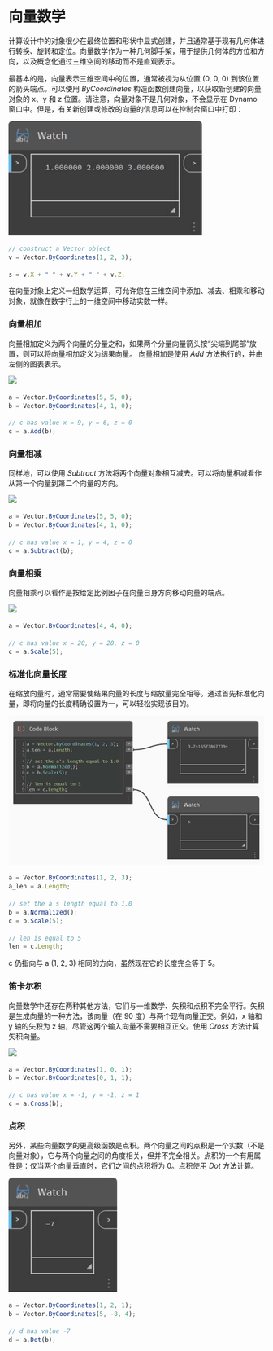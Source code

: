 # 向量数学

计算设计中的对象很少在最终位置和形状中显式创建，并且通常基于现有几何体进行转换、旋转和定位。向量数学作为一种几何脚手架，用于提供几何体的方位和方向，以及概念化通过三维空间的移动而不是直观表示。

最基本的是，向量表示三维空间中的位置，通常被视为从位置 (0, 0, 0) 到该位置的箭头端点。可以使用 _ByCoordinates_ 构造函数创建向量，以获取新创建的向量对象的 x、y 和 z 位置。请注意，向量对象不是几何对象，不会显示在 Dynamo 窗口中。但是，有关新创建或修改的向量的信息可以在控制台窗口中打印： 

![](../images/8-2/3/vectormath01.jpg)

```js
// construct a Vector object
v = Vector.ByCoordinates(1, 2, 3);

s = v.X + " " + v.Y + " " + v.Z;
```

在向量对象上定义一组数学运算，可允许您在三维空间中添加、减去、相乘和移动对象，就像在数字行上的一维空间中移动实数一样。

### 向量相加

向量相加定义为两个向量的分量之和，如果两个分量向量箭头按“尖端到尾部”放置，则可以将向量相加定义为结果向量。 向量相加是使用 _Add_ 方法执行的，并由左侧的图表表示。

![](../images/8-2/3/VectorMath\_02.png)

```js
a = Vector.ByCoordinates(5, 5, 0);
b = Vector.ByCoordinates(4, 1, 0);

// c has value x = 9, y = 6, z = 0
c = a.Add(b);
```

### 向量相减

同样地，可以使用 _Subtract_ 方法将两个向量对象相互减去。可以将向量相减看作从第一个向量到第二个向量的方向。

![](../images/8-2/3/VectorMath\_03.png)

```js
a = Vector.ByCoordinates(5, 5, 0);
b = Vector.ByCoordinates(4, 1, 0);

// c has value x = 1, y = 4, z = 0
c = a.Subtract(b);
```

### 向量相乘

向量相乘可以看作是按给定比例因子在向量自身方向移动向量的端点。

![](../images/8-2/3/VectorMath\_04.png)

```js
a = Vector.ByCoordinates(4, 4, 0);

// c has value x = 20, y = 20, z = 0
c = a.Scale(5);
```

### 标准化向量长度

在缩放向量时，通常需要使结果向量的长度与缩放量完全相等。通过首先标准化向量，即将向量的长度精确设置为一，可以轻松实现该目的。

![](../images/8-2/3/vectormath05.jpg)

```js
a = Vector.ByCoordinates(1, 2, 3);
a_len = a.Length;

// set the a's length equal to 1.0
b = a.Normalized();
c = b.Scale(5);

// len is equal to 5
len = c.Length;
```

c 仍指向与 a (1, 2, 3) 相同的方向，虽然现在它的长度完全等于 5。

### 笛卡尔积

向量数学中还存在两种其他方法，它们与一维数学、矢积和点积不完全平行。矢积是生成向量的一种方法，该向量（在 90 度）与两个现有向量正交。例如，x 轴和 y 轴的矢积为 z 轴，尽管这两个输入向量不需要相互正交。使用 _Cross_ 方法计算矢积向量。

![](../images/8-2/3/VectorMath\_06.png)

```js
a = Vector.ByCoordinates(1, 0, 1);
b = Vector.ByCoordinates(0, 1, 1);

// c has value x = -1, y = -1, z = 1
c = a.Cross(b);
```

### 点积

另外，某些向量数学的更高级函数是点积。两个向量之间的点积是一个实数（不是向量对象），它与两个向量之间的角度相关，但并不完全相关。点积的一个有用属性是：仅当两个向量垂直时，它们之间的点积将为 0。点积使用 _Dot_ 方法计算。

![](../images/8-2/3/vectormath07.jpg)

```js
a = Vector.ByCoordinates(1, 2, 1);
b = Vector.ByCoordinates(5, -8, 4);

// d has value -7
d = a.Dot(b);
```
